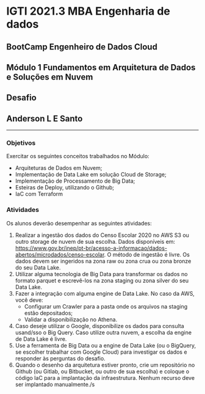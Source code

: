 # IGTI 2021.3 MBA Engenharia de dados
## BootCamp Engenheiro de Dados Cloud
## Módulo 1 Fundamentos em Arquitetura de Dados e Soluções em Nuvem
## Desafio 
## Anderson L E Santo
***
### Objetivos
Exercitar os seguintes conceitos trabalhados no Módulo:
- Arquiteturas de Dados em Nuvem;
- Implementação de Data Lake em solução Cloud de Storage;
- Implementação de Processamento de Big Data;
- Esteiras de Deploy, utilizando o Github;
- IaC com Terraform  
### Atividades  
Os alunos deverão desempenhar as seguintes atividades:
1. Realizar a ingestão dos dados do Censo Escolar 2020 no AWS S3 ou outro storage de nuvem de sua escolha. Dados disponíveis em: https://www.gov.br/inep/pt-br/acesso-a-informacao/dados-abertos/microdados/censo-escolar. O método de ingestão é livre. Os dados devem ser ingeridos na zona raw ou zona crua ou zona bronze do seu Data Lake.  
2. Utilizar alguma tecnologia de Big Data para transformar os dados no formato parquet e escrevê-los na zona staging ou zona silver do seu Data Lake.  
3. Fazer a integração com alguma engine de Data Lake. No caso da AWS, você deve:  
    - Configurar um Crawler para a pasta onde os arquivos na staging estão depositados;
    - Validar a disponibilização no Athena.
4. Caso deseje utilizar o Google, disponibilize os dados para consulta usand/sso o Big Query. Caso utilize outra nuvem, a escolha da engine de Data Lake é livre.
5. Use a ferramenta de Big Data ou a engine de Data Lake (ou o BigQuery, se escolher trabalhar com Google Cloud) para investigar os dados e responder às perguntas do desafio.
6. Quando o desenho da arquitetura estiver pronto, crie um repositório no Github (ou Gitlab, ou Bitbucket, ou outro de sua escolha) e coloque o código IaC para a implantação da infraestrutura. Nenhum recurso deve ser implantado manualmente./s